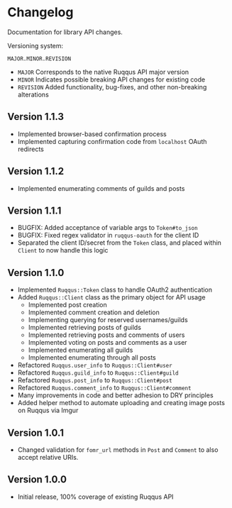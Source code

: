 # Changelog

Documentation for library API changes.

Versioning system:

`MAJOR.MINOR.REVISION`

* `MAJOR` Corresponds to the native Ruqqus API major version
* `MINOR` Indicates possible breaking API changes for existing code
* `REVISION` Added functionality, bug-fixes, and other non-breaking alterations

## Version 1.1.3

* Implemented browser-based confirmation process
* Implemented capturing confirmation code from `localhost`  OAuth redirects

## Version 1.1.2

* Implemented enumerating comments of guilds and posts

## Version 1.1.1

* BUGFIX: Added acceptance of variable args to `Token#to_json`
* BUGFIX: Fixed regex validator in `ruqqus-oauth` for the client ID
* Separated the client ID/secret from the `Token` class, and placed within `Client` to now handle this logic

## Version 1.1.0

* Implemented `Ruqqus::Token` class to handle OAuth2 authentication
* Added `Ruqqus::Client` class as the primary object for API usage
    * Implemented post creation
    * Implemented comment creation and deletion
    * Implementing querying for reserved usernames/guilds
    * Implemented retrieving posts of guilds
    * Implemented retrieving posts and comments of users
    * Implemented voting on posts and comments as a user
    * Implemented enumerating all guilds
    * Implemented enumerating through all posts
* Refactored `Ruqqus.user_info` to `Ruqqus::Client#user`
* Refactored `Ruqqus.guild_info` to `Ruqqus::Client#guild`
* Refactored `Ruqqus.post_info` to `Ruqqus::Client#post`
* Refactored `Ruqqus.comment_info` to `Ruqqus::Client#comment`
* Many improvements in code and better adhesion to DRY principles
* Added helper method to automate uploading and creating image posts on Ruqqus via Imgur

## Version 1.0.1

* Changed validation for `fomr_url` methods in `Post` and `Comment` to also accept relative URIs.

## Version 1.0.0

* Initial release, 100% coverage of existing Ruqqus API
